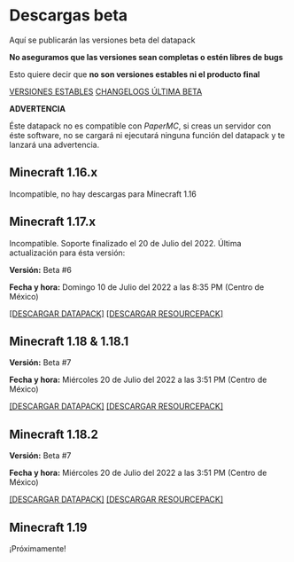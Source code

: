 # Descargas **beta**

Aquí se publicarán las versiones beta del datapack

**No aseguramos que las versiones sean completas o estén libres de bugs**

Esto quiere decir que **no son versiones estables ni el producto final**

[VERSIONES ESTABLES](https://tacozyt.github.io/mc2.0/downloads)
[CHANGELOGS ÚLTIMA BETA](https://github.com/tacozyt/mc2.0/releases/latest)

**ADVERTENCIA**

Éste datapack no es compatible con *PaperMC*, si creas un servidor con éste software, no se cargará ni ejecutará ninguna función del datapack y te lanzará una advertencia.

## Minecraft 1.16.x

Incompatible, no hay descargas para Minecraft 1.16


## Minecraft 1.17.x

Incompatible. Soporte finalizado el 20 de Julio del 2022. Última actualización para ésta versión:

**Versión:** Beta #6

**Fecha y hora:** Domingo 10 de Julio del 2022 a las 8:35 PM (Centro de México)

[[DESCARGAR DATAPACK]](https://github.com/tacozyt/mc2.0/releases/download/beta6_edit/Minecraft_2.0_Beta6_MC_1.17.zip)
[[DESCARGAR RESOURCEPACK]](https://github.com/tacozyt/mc2.0-assets/releases/download/RP-v1.1/Minecraft_2.0_RP_v1.1_MC1.17.zip)


## Minecraft 1.18 & 1.18.1

**Versión:** Beta #7

**Fecha y hora:** Miércoles 20 de Julio del 2022 a las 3:51 PM (Centro de México)

[[DESCARGAR DATAPACK]](https://github.com/tacozyt/mc2.0/releases/download/beta7/Minecraft_2.0_Beta7_MC_1.18.zip)
[[DESCARGAR RESOURCEPACK]](https://github.com/tacozyt/mc2.0-assets/releases/download/RP-v1.1/Minecraft_2.0_RP_v1.1_MC1.18.zip)


## Minecraft 1.18.2

**Versión:** Beta #7

**Fecha y hora:** Miércoles 20 de Julio del 2022 a las 3:51 PM (Centro de México)

[[DESCARGAR DATAPACK]](https://github.com/tacozyt/mc2.0/releases/download/beta7/Minecraft_2.0_Beta7_MC_1.18.2.zip)
[[DESCARGAR RESOURCEPACK]](https://github.com/tacozyt/mc2.0-assets/releases/download/RP-v1.1/Minecraft_2.0_RP_v1.1_MC1.18.zip)


## Minecraft 1.19

¡Próximamente!
